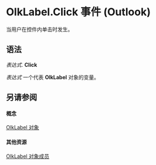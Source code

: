 
# OlkLabel.Click 事件 (Outlook)

当用户在控件内单击时发生。


## 语法

 _表达式_. **Click**

 _表达式_ 一个代表 **OlkLabel** 对象的变量。


## 另请参阅


#### 概念


[OlkLabel 对象](52e5bbb2-4b22-f308-d5d4-1a1eafad2f48.md)
#### 其他资源


[OlkLabel 对象成员](fdab75ca-86a1-d3c3-b60c-b4dc3267cd6c.md)